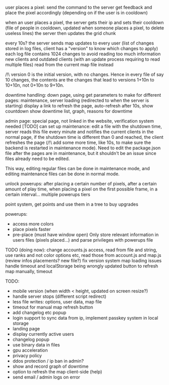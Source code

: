 user places a pixel: send the command to the server
get feedback and place the pixel accordingly (depending on if the user is in cooldown)

when an user places a pixel, the server gets their ip and sets their cooldown (file of people in cooldown, updated when someone places a pixel, to delete useless lines)
the server then updates the grid chunk

every 10s? the server sends map updates to every user (list of changes stored in log files, client has a "version" to know which changes to apply)
each log file contains 1024 changes to avoid reading too much information
new clients and outdated clients (with an update process requiring to read multiple files) read from the current map file instead

/!\ version 0 is the initial version, with no changes. Hence in every file of say 10 changes, the contents are the changes that lead to versions 1+10n to 10+10n, not 0+10n to 9+10n.

downtime handling:
down page, using get parameters to make for different pages: maintenance, server loading (redirected to when the server is starting)
display a link to refresh the page, auto-refresh after 10s, show countdown
show downtime list, graph, reasons for downtime

admin page:
special page, not linked in the website, verification system needed [TODO]
can set up maintenance: edit a file with the shutdown time, server reads this file every minute and notifies the current clients
in the normal page, if the shutdown time is different than 0 and reached, the client refreshes the page (/!\ add some more time, like 10s, to make sure the backend is restarted in maintenance mode).
Need to edit the package.json file after the pages are in maintenance, but it shouldn't be an issue since files already need to be edited.

This way, editing regular files can be done in maintenance mode, and editing maintenance files can be done in normal mode.

unlock powerups:
after placing a certain number of pixels, after a certain amount of play time, when placing a pixel on the first possible frame, in a certain interval...
multiple powerups tiers

point system, get points and use them in a tree to buy upgrades

powerups:
- access more colors
- place pixels faster
- pre-place (must have window open)
Only store relevant information in users files (pixels placed...) and parse privileges with powerups file

TODO (doing now): change accounts.js access, read from file and string, use ranks and not color options etc, read those from account.js and map.js (review infos placements? new file?)
fix version system
map loading issues
handle timeout and localStorage being wrongly updated
button to refresh map manually, timeout

TODO:
- mobile version (when width < height, updated on screen resize?)
- handle server stops (different script redirect)
- less file writes: options, user data, map file
- timeout for manual map refresh button
- add changelog etc popup
- login support to sync data from ip, implement passkey system in local storage
- landing page
- display currently active users
- changelog popup
- use binary data in files
- gpu acceleration
- privacy policy
- ddos protection / ip ban in admin?
- show and record graph of downtime
- option to refresh the map client-side (help)
- send email / admin logs on error
